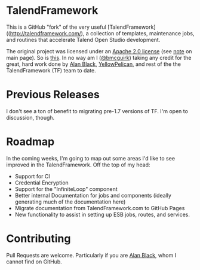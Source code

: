 # TalendFramework
This is a GitHub "fork" of the very useful [TalendFramework]((http://talendframework.com/), a collection of templates, maintenance jobs, and routines that accelerate Talend Open Studio development.

The original project was licensed under an [Apache 2.0 license](https://www.apache.org/licenses/LICENSE-2.0) (see [note](http://talendframework.com/) on main page). So is [this](LICENSE). In no way am I ([@bmcguirk](https://github.com/bmcguirk)) taking any credit for the great, hard work done by [Alan Black](https://www.linkedin.com/in/alanblack/), [YellowPelican](http://yellowpelican.co.uk/), and rest of the the TalendFramework (TF) team to date. 

# Previous Releases
I don't see a ton of benefit to migrating pre-1.7 versions of TF. I'm open to discussion, though. 

# Roadmap
In the coming weeks, I'm going to map out some areas I'd like to see improved in the TalendFramework. Off the top of my head:

- Support for CI
- Credential Encryption
- Support for the "InfiniteLoop" component
- Better internal Documentation for jobs and components (ideally generating much of the documentation here)
- Migrate documentation from TalendFramework.com to GitHub Pages
- New functionality to assist in setting up ESB jobs, routes, and services.

# Contributing
Pull Requests are welcome. Particularly if you are [Alan Black](https://www.linkedin.com/in/alanblack/), whom I cannot find on GitHub. 